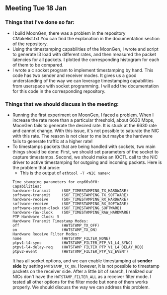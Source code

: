 ## Meeting Tue 18 Jan
### Things that I've done so far:
* I build MoonGen, there was a problem in the repository CMakelist.txt.You can find the explanation in the documentation section of the repository.
* Using the timestamping capabilities of the MoonGen, I wrote and script to generate l3 load with different rates, and then measured the packet latencies for all packets. I plotted the corresponding histogram for each of them to be compared.
* I wrote a c socket program to implement timestamping by hand. This code has two sender and receiver modes. It gives us a good understanding of the way we can leverage timestamping capabilities from userspace with socket programming. I will add the documentation for this code in the corresponding repository.

### Things that we should discuss in the meeting:
* Running the first experiment on MoonGen, I faced a problem. When I increase the rate more than a particular threshold, about 6630 Mbps, MoonGen fails to generate the desired rate. It is stuck at the 6630 rate and cannot change. With this issue, it's not possible to saturate the NIC with this rate. The reason is not clear to me but maybe the hardware fails to generate traffic at a higher rate!
* To timestamps packets that are being handled with sockets, two main things should be done: First, we should set parameters of the socket to capture timestamps. Second, we should make an IOCTL call to the NIC driver to active timestamping for outgoing and incoming packets. Here is the problem that arose:
  * This is the output of ``ethtool -T <NIC name>``:
  ```
  Time stamping parameters for enp66s0f0:
  Capabilities:
  hardware-transmit     (SOF_TIMESTAMPING_TX_HARDWARE)
  software-transmit     (SOF_TIMESTAMPING_TX_SOFTWARE)
  hardware-receive      (SOF_TIMESTAMPING_RX_HARDWARE)
  software-receive      (SOF_TIMESTAMPING_RX_SOFTWARE)
  software-system-clock (SOF_TIMESTAMPING_SOFTWARE)
  hardware-raw-clock    (SOF_TIMESTAMPING_RAW_HARDWARE)
  PTP Hardware Clock: 5
  Hardware Transmit Timestamp Modes:
  off                   (HWTSTAMP_TX_OFF)
  on                    (HWTSTAMP_TX_ON)
  Hardware Receive Filter Modes:
  none                  (HWTSTAMP_FILTER_NONE)
  ptpv1-l4-sync         (HWTSTAMP_FILTER_PTP_V1_L4_SYNC)
  ptpv1-l4-delay-req    (HWTSTAMP_FILTER_PTP_V1_L4_DELAY_REQ)
  ptpv2-event           (HWTSTAMP_FILTER_PTP_V2_EVENT)
  ```
  It has all socket options, and we can enable timestamping at **sender side** by setting ``HWTSTAMP_TX_ON``. However, it is not possible to timestamp packets on the receiver side. After a little bit of search, I realized our NICs don't have the ``HWTSTAMP_FILTER_ALL`` as a receiver filter mode. I tested all other options for the filter mode but none of them works properly. We should discuss the way we can address this problem.
